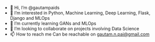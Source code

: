 - 👋 Hi, I’m @gautampaids
- 👀 I’m interested in Python, Machine Learning, Deep Learning, Flask, Django and MLOps
- 🌱 I’m currently learning GANs and MLOps
- 💞️ I’m looking to collaborate on projects involving Data Science
- 📫 How to reach me Can be reachable on gautam.n.pai@gmail.com

<!---
gautampaids/gautampaids is a ✨ special ✨ repository because its `README.md` (this file) appears on your GitHub profile.
You can click the Preview link to take a look at your changes.
--->
